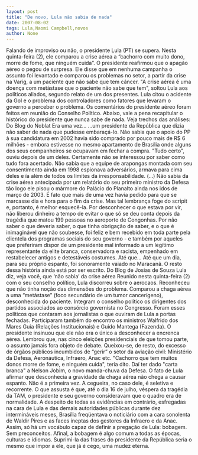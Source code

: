```yaml
---
layout: post
title: "De novo, Lula não sabia de nada"
date: 2007-08-02
tags: Lula,Naomi Campbell,novos
author: None
---
```

Falando de improviso ou n&atilde;o, o presidente Lula (PT) se supera. Nesta quinta-feira (2), ele comparou a crise a&eacute;rea a &ldquo;cachorro com muito dono, morre de fome, que ningu&eacute;m cuida&rdquo;.
O presidente reafirmou que o apag&atilde;o a&eacute;reo o pegou de surpresa.&nbsp;Ele disse que em nenhuma campanha o assunto foi levantado e comparou os problemas no setor, a partir da crise na Varig, a um paciente que n&atilde;o sabe que tem c&acirc;ncer. 
&quot;A crise a&eacute;rea &eacute; uma doen&ccedil;a com met&aacute;stase que o paciente n&atilde;o sabe que tem&quot;,&nbsp;soltou Lula aos pol&iacute;ticos aliados, segundo relato de um dos presentes. 
Lula citou o acidente da Gol e o problema dos controladores como fatores que levaram o governo a perceber o problema.
Os coment&aacute;rios do presidente&nbsp;a&eacute;reo foram feitos em reuni&atilde;o do Conselho Pol&iacute;tico. Abaixo, vale a pena recapitular&nbsp;o hist&oacute;rico do presidente que nunca sabe de nada. Veja trechos das an&aacute;lises:
Do Blog do Noblat
Era uma vez...
...um presidente da Rep&uacute;blica que dizia n&atilde;o saber de nada que pudesse embara&ccedil;&aacute;-lo.
N&atilde;o sabia que o apoio do PP &agrave; sua candidatura em 2002 havia sido comprado por pouco mais de R$ 6 milh&otilde;es - embora estivesse no mesmo apartamento de Bras&iacute;lia onde alguns dos seus companheiros se ocupavam em fechar a compra. &quot;Tudo certo&quot;, ouviu depois de um deles. Certamente n&atilde;o se interessou por saber como tudo fora acertado.
N&atilde;o sabia que a equipe de arapongas montada com seu consentimento ainda em 1998 espionava advers&aacute;rios, armava para cima deles e &iacute;a al&eacute;m de todos os limites da irresponsabilidade.
(...)
N&atilde;o sabia da crise a&eacute;rea antecipada por um relat&oacute;rio do seu primeiro ministro da Defesa t&atilde;o logo ele pisou o m&aacute;rmore do Pal&aacute;cio do Planalto ainda nos idos de mar&ccedil;o de 2003. &Eacute; fato que mais de uma vez havia pedido para que se marcasse dia e hora para o fim da crise. Mas tal lembran&ccedil;a foge do scripit e, portanto, &eacute; melhor esquec&ecirc;-la. 
Por desconhecer o que estava por vir, n&atilde;o liberou dinheiro a tempo de evitar o que s&oacute; se deu conta depois da trag&eacute;dia que matou 199 pessoas no aeroporto de Congonhas.
Por n&atilde;o saber o que deveria saber, o que tinha obriga&ccedil;&atilde;o de saber, e o que &eacute; inimagin&aacute;vel que n&atilde;o soubesse, foi feliz e bem recebido em toda parte pela clientela dos programas sociais do seu governo - e tamb&eacute;m por aqueles que preferiram dispor de um presidente mal informado a um leg&iacute;timo representante da elite branca, conservadora e racista, empenhado em restabelecer antigos e detest&aacute;veis costumes.
At&eacute; que... 
At&eacute; que um dia, para seu pr&oacute;prio espanto, foi sonoramente vaiado no Maracan&atilde;.
O resto dessa hist&oacute;ria ainda est&aacute; por ser escrito.
Do Blog de Josias de Souza
Lula diz, veja voc&ecirc;, que &lsquo;n&atilde;o sabia&rsquo; da crise a&eacute;rea
Reunido nesta quinta-feira (2) com o seu conselho pol&iacute;tico, Lula discorreu sobre o aerocaos. Reconheceu que n&atilde;o tinha no&ccedil;&atilde;o das dimens&otilde;es do problema. Comparou a chaga a&eacute;rea a uma &ldquo;met&aacute;stase&rdquo; (foco secund&aacute;rio de um tumor cancer&iacute;geno), desconhecida do paciente.
Integram o conselho pol&iacute;tico os dirigentes dos partidos associados ao cons&oacute;rcio governista no Congresso. Foram esses pol&iacute;ticos que contaram aos jornalistas o que ouviram de Lula a portas fechadas. Participaram tamb&eacute;m do encontro os ministros Walfrido dos Mares Guia (Rela&ccedil;&otilde;es Institucionais) e Guido Mantega (Fazenda). 
O presidente insinuou que ele n&atilde;o era o &uacute;nico a desconhecer a encrenca a&eacute;rea. Lembrou que, nas cinco elei&ccedil;&otilde;es presidenciais de que tomou parte, o assunto jamais fora objeto de debate. 
Queixou-se, de resto, do excesso de &oacute;rg&atilde;os p&uacute;blicos incumbidos de &ldquo;gerir&rdquo; o setor da avia&ccedil;&atilde;o civil: Minist&eacute;rio da Defesa, Aeron&aacute;utica, Infraero, Anac etc. &quot;Cachorro que tem muitos donos morre de fome, e ningu&eacute;m cuida&quot;, teria dito. Da&iacute; ter dado &quot;carta branca&quot; a Nelson Jobim, o novo manda-chuva da Defesa.
O fato de Lula afirmar que desconhecia a gravidade da chaga a&eacute;rea n&atilde;o chega a causar espanto. N&atilde;o &eacute; a primeira vez. A cegueira, no caso dele, &eacute; seletiva e recorrente. O que assusta &eacute; que, at&eacute; o dia 16 de julho, v&eacute;spera da trag&eacute;dia da TAM, o presidente e seu governo consideravam que o quadro era de normalidade.
A despeito de todas as evid&ecirc;ncias em contr&aacute;rio, esfregadas na cara de Lula e das demais autoridades p&uacute;blicas durante dez intermin&aacute;veis meses, Bras&iacute;lia freq&uuml;entava o notici&aacute;rio com a cara sonolenta de Waldir Pires e as faces ineptas dos gestores da Infraero e da Anac. 
Assim, s&oacute; h&aacute; um voc&aacute;bulo capaz de definir a prega&ccedil;&atilde;o de Lula: bobagem. Sem preconceitos. Afinal, a bobagem &eacute; algo comum a todas as &eacute;pocas, culturas e idiomas. Suprimi-la das frases do presidente da Rep&uacute;blica seria o mesmo que impor a ele, que j&aacute; &eacute; cego, uma mudez eterna. 